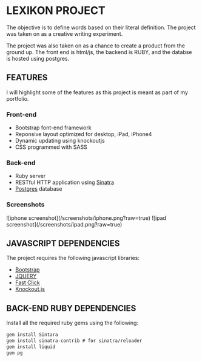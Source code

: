 <h1>LEXIKON PROJECT</h1>

<p>
The objective is to define words based on their literal definition. The project was taken on as a creative writing experiment.
</p>

<p>
The project was also taken on as a chance to create a product from the ground up. The front end is html/js, 
the backend is RUBY, and the databse is hosted using postgres.
</p>

<h2>FEATURES</h2>
I will highlight some of the features as this project is meant as part of my portfolio.

<h3>Front-end</h3>
<ul>
  <li>Bootstrap font-end framework</li>
  <li>Reponsive layout optimized for desktop, iPad, iPhone4</li>
  <li>Dynamic updating using knockoutjs
  <li>CSS programmed with SASS</li>
</ul>

<h3>Back-end</h3>
<ul>
  <li>Ruby server</li>
  <li>RESTful HTTP application using <a href="http://www.sinatrarb.com/">Sinatra</a></li>
  <li><a href="http://www.postgresql.org/">Postgres</a> database</li>
</ul>

<h3>Screenshots</h3>
![iphone screenshot](/screenshots/iphone.png?raw=true)
![ipad screenshot](/screenshots/ipad.png?raw=true)


<h2>JAVASCRIPT DEPENDENCIES</h2>
<p>
  The project requires the following javascript libraries: 
</p>
<ul>
  <li><a href="http://getbootstrap.com/">Bootstrap</a></li>
  <li><a href="http://jquery.com/">JQUERY</a></li>
  <li><a href="https://github.com/ftlabs/fastclick">Fast Click</a></li>
  <li><a href="http://knockoutjs.com/">Knockout.js</a></li>
</ul>

<h2>BACK-END RUBY DEPENDENCIES</h2>
<p>
  Install all the required ruby gems using the following: 
</p>

``` 
gem install Sintara
gem install sinatra-contrib # for sinatra/reloader
gem install liquid
gem pg
```


